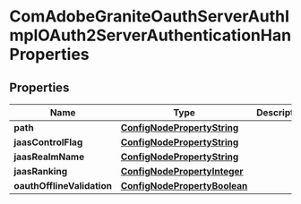 

# ComAdobeGraniteOauthServerAuthImplOAuth2ServerAuthenticationHanProperties

## Properties

Name | Type | Description | Notes
------------ | ------------- | ------------- | -------------
**path** | [**ConfigNodePropertyString**](ConfigNodePropertyString.md) |  |  [optional]
**jaasControlFlag** | [**ConfigNodePropertyString**](ConfigNodePropertyString.md) |  |  [optional]
**jaasRealmName** | [**ConfigNodePropertyString**](ConfigNodePropertyString.md) |  |  [optional]
**jaasRanking** | [**ConfigNodePropertyInteger**](ConfigNodePropertyInteger.md) |  |  [optional]
**oauthOfflineValidation** | [**ConfigNodePropertyBoolean**](ConfigNodePropertyBoolean.md) |  |  [optional]



